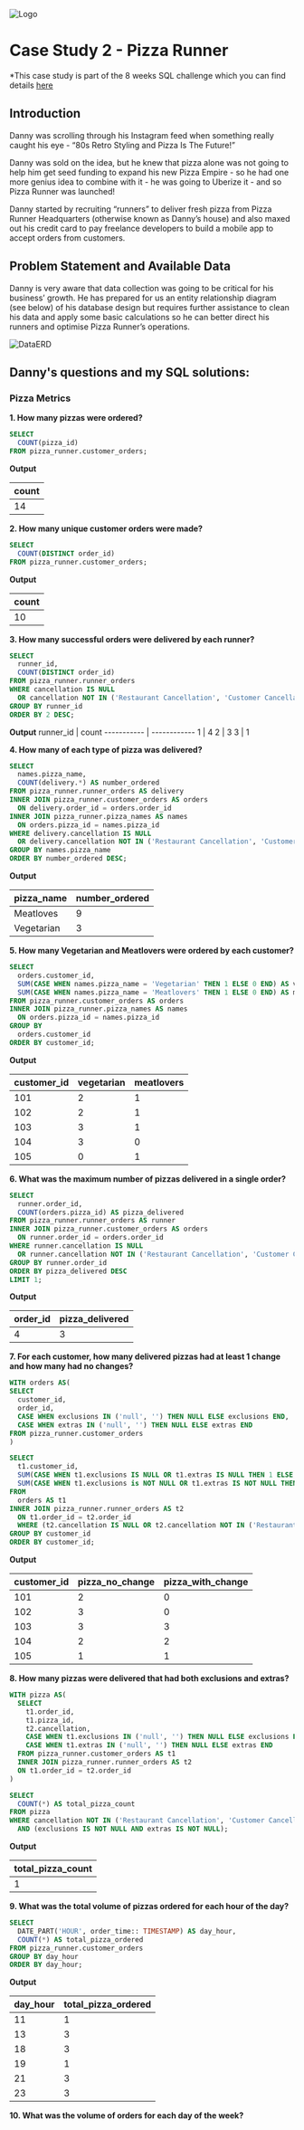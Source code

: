 ![Logo](PizzaRunnerLogo.png)

# Case Study 2 - Pizza Runner
*This case study is part of the 8 weeks SQL challenge which you can find details [here](https://8weeksqlchallenge.com/)

## Introduction
Danny was scrolling through his Instagram feed when something really caught his eye - “80s Retro Styling and Pizza Is The Future!”

Danny was sold on the idea, but he knew that pizza alone was not going to help him get seed funding to expand his new Pizza Empire - so he had one more genius idea to combine with it - he was going to Uberize it - and so Pizza Runner was launched!

Danny started by recruiting “runners” to deliver fresh pizza from Pizza Runner Headquarters (otherwise known as Danny’s house) and also maxed out his credit card to pay freelance developers to build a mobile app to accept orders from customers.

## Problem Statement and Available Data
Danny is  very aware that data collection was going to be critical for his business’ growth. He has prepared for us an entity relationship diagram (see below) of his database design but requires further assistance to clean his data and apply some basic calculations so he can better direct his runners and optimise Pizza Runner’s operations.

![DataERD](PizzaRunnerERD.png)

## Danny's questions and my SQL solutions:

### Pizza Metrics

**1. How many pizzas were ordered?**

```sql
SELECT
  COUNT(pizza_id) 
FROM pizza_runner.customer_orders;
```

**Output**

count |
----  |
14    |

**2. How many unique customer orders were made?**

```sql
SELECT
  COUNT(DISTINCT order_id)
FROM pizza_runner.customer_orders;
```
**Output**

count |
----  |
10    |

**3. How many successful orders were delivered by each runner?**

```sql
SELECT
  runner_id,
  COUNT(DISTINCT order_id) 
FROM pizza_runner.runner_orders
WHERE cancellation IS NULL 
  OR cancellation NOT IN ('Restaurant Cancellation', 'Customer Cancellation')
GROUP BY runner_id
ORDER BY 2 DESC;
```

**Output**
runner_id   | count
----------- | ------------
1           | 4
2           | 3
3           | 1

**4. How many of each type of pizza was delivered?**

```sql
SELECT
  names.pizza_name,
  COUNT(delivery.*) AS number_ordered
FROM pizza_runner.runner_orders AS delivery
INNER JOIN pizza_runner.customer_orders AS orders
  ON delivery.order_id = orders.order_id
INNER JOIN pizza_runner.pizza_names AS names
  ON orders.pizza_id = names.pizza_id
WHERE delivery.cancellation IS NULL
  OR delivery.cancellation NOT IN ('Restaurant Cancellation', 'Customer Cancellation')
GROUP BY names.pizza_name
ORDER BY number_ordered DESC;
```
**Output**

pizza_name          | number_ordered
---------         | ------------
Meatloves           | 9
Vegetarian          | 3

**5. How many Vegetarian and Meatlovers were ordered by each customer?**

```sql
SELECT
  orders.customer_id,
  SUM(CASE WHEN names.pizza_name = 'Vegetarian' THEN 1 ELSE 0 END) AS vegetarian,
  SUM(CASE WHEN names.pizza_name = 'Meatlovers' THEN 1 ELSE 0 END) AS meatlovers
FROM pizza_runner.customer_orders AS orders
INNER JOIN pizza_runner.pizza_names AS names
  ON orders.pizza_id = names.pizza_id
GROUP BY
  orders.customer_id
ORDER BY customer_id;
```

**Output**

customer_id   |vegetarian    | meatlovers
---------     | ----------   | ------------
101  |  2     | 1
102  |  2     | 1
103  |  3     | 1
104  | 3      | 0
105  | 0     | 1

**6. What was the maximum number of pizzas delivered in a single order?**

```sql
SELECT
  runner.order_id,
  COUNT(orders.pizza_id) AS pizza_delivered
FROM pizza_runner.runner_orders AS runner
INNER JOIN pizza_runner.customer_orders AS orders
  ON runner.order_id = orders.order_id
WHERE runner.cancellation IS NULL
  OR runner.cancellation NOT IN ('Restaurant Cancellation', 'Customer Cancellation')
GROUP BY runner.order_id
ORDER BY pizza_delivered DESC
LIMIT 1;
```
**Output**

order_id  |   pizza_delivered
---- | ---
4   | 3

**7. For each customer, how many delivered pizzas had at least 1 change and how many had no changes?**

```sql
WITH orders AS(
SELECT
  customer_id,
  order_id,
  CASE WHEN exclusions IN ('null', '') THEN NULL ELSE exclusions END,
  CASE WHEN extras IN ('null', '') THEN NULL ELSE extras END
FROM pizza_runner.customer_orders
)

SELECT
  t1.customer_id,
  SUM(CASE WHEN t1.exclusions IS NULL OR t1.extras IS NULL THEN 1 ELSE 0 END) AS pizza_no_change,
  SUM(CASE WHEN t1.exclusions is NOT NULL OR t1.extras IS NOT NULL THEN 1 ELSE 0 END) AS pizza_with_change
FROM
  orders AS t1
INNER JOIN pizza_runner.runner_orders AS t2
  ON t1.order_id = t2.order_id
  WHERE (t2.cancellation IS NULL OR t2.cancellation NOT IN ('Restaurant Cancellation', 'Customer Cancellation'))
GROUP BY customer_id
ORDER BY customer_id;
```

**Output**

customer_id    |  pizza_no_change   | pizza_with_change
--- | ---- | ----
101  |  2  |  0
102  |  3  |  0
103  |  3  |  3
104  | 2   |  2  
105  | 1  | 1

**8. How many pizzas were delivered that had both exclusions and extras?**

```sql
WITH pizza AS(
  SELECT
    t1.order_id,
    t1.pizza_id,
    t2.cancellation,
    CASE WHEN t1.exclusions IN ('null', '') THEN NULL ELSE exclusions END,
    CASE WHEN t1.extras IN ('null', '') THEN NULL ELSE extras END
  FROM pizza_runner.customer_orders AS t1
  INNER JOIN pizza_runner.runner_orders AS t2
  ON t1.order_id = t2.order_id
)

SELECT
  COUNT(*) AS total_pizza_count
FROM pizza
WHERE cancellation NOT IN ('Restaurant Cancellation', 'Customer Cancellation')
  AND (exclusions IS NOT NULL AND extras IS NOT NULL);

```

**Output**

total_pizza_count  |
--- |
1   |

**9. What was the total volume of pizzas ordered for each hour of the day?**

```sql
SELECT
  DATE_PART('HOUR', order_time:: TIMESTAMP) AS day_hour,
  COUNT(*) AS total_pizza_ordered
FROM pizza_runner.customer_orders
GROUP BY day_hour
ORDER BY day_hour;
```

**Output**

day_hour   |  total_pizza_ordered
---  | ---
11   |  1
13   |  3
18   |  3
19   |  1
21   |  3
23   |  3

**10. What was the volume of orders for each day of the week?**
